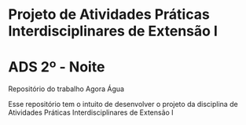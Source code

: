 # Projeto de Atividades Práticas Interdisciplinares de Extensão I
# ADS 2º - Noite
Repositório do trabalho Agora Água



Esse repositório tem o intuito de desenvolver o projeto da disciplina de Atividades Práticas Interdisciplinares de Extensão I
